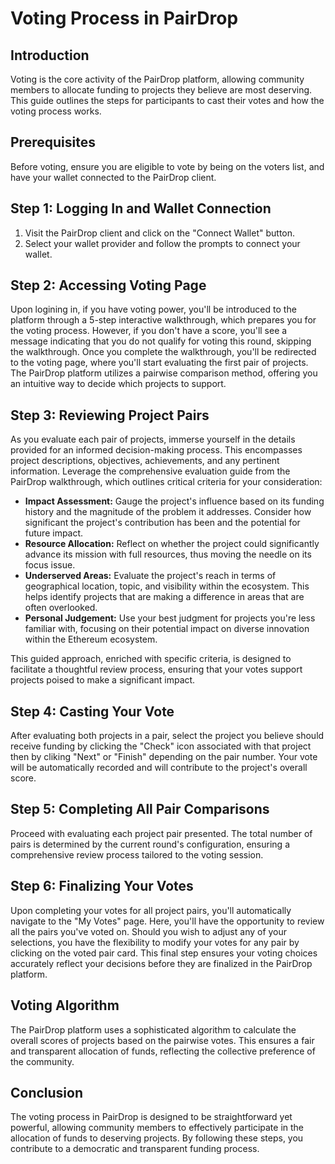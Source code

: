 # Voting Process in PairDrop

## Introduction

Voting is the core activity of the PairDrop platform, allowing community members to allocate funding to projects they believe are most deserving. This guide outlines the steps for participants to cast their votes and how the voting process works.

## Prerequisites

Before voting, ensure you are eligible to vote by being on the voters list, and have your wallet connected to the PairDrop client.

## Step 1: Logging In and Wallet Connection

1. Visit the PairDrop client and click on the "Connect Wallet" button.
2. Select your wallet provider and follow the prompts to connect your wallet.

## Step 2: Accessing Voting Page

Upon logining in, if you have voting power, you'll be introduced to the platform through a 5-step interactive walkthrough, which prepares you for the voting process. However, if you don't have a score, you'll see a message indicating that you do not qualify for voting this round, skipping the walkthrough. Once you complete the walkthrough, you'll be redirected to the voting page, where you'll start evaluating the first pair of projects. The PairDrop platform utilizes a pairwise comparison method, offering you an intuitive way to decide which projects to support.

## Step 3: Reviewing Project Pairs

As you evaluate each pair of projects, immerse yourself in the details provided for an informed decision-making process. This encompasses project descriptions, objectives, achievements, and any pertinent information. Leverage the comprehensive evaluation guide from the PairDrop walkthrough, which outlines critical criteria for your consideration:

- **Impact Assessment:** Gauge the project's influence based on its funding history and the magnitude of the problem it addresses. Consider how significant the project's contribution has been and the potential for future impact.
- **Resource Allocation:** Reflect on whether the project could significantly advance its mission with full resources, thus moving the needle on its focus issue.
- **Underserved Areas:** Evaluate the project's reach in terms of geographical location, topic, and visibility within the ecosystem. This helps identify projects that are making a difference in areas that are often overlooked.
- **Personal Judgement:** Use your best judgment for projects you're less familiar with, focusing on their potential impact on diverse innovation within the Ethereum ecosystem.

This guided approach, enriched with specific criteria, is designed to facilitate a thoughtful review process, ensuring that your votes support projects poised to make a significant impact.

## Step 4: Casting Your Vote

After evaluating both projects in a pair, select the project you believe should receive funding by clicking the "Check" icon associated with that project then by cliking "Next" or "Finish" depending on the pair number. Your vote will be automatically recorded and will contribute to the project's overall score.

## Step 5: Completing All Pair Comparisons

Proceed with evaluating each project pair presented. The total number of pairs is determined by the current round's configuration, ensuring a comprehensive review process tailored to the voting session.

## Step 6: Finalizing Your Votes

Upon completing your votes for all project pairs, you'll automatically navigate to the "My Votes" page. Here, you'll have the opportunity to review all the pairs you've voted on. Should you wish to adjust any of your selections, you have the flexibility to modify your votes for any pair by clicking on the voted pair card. This final step ensures your voting choices accurately reflect your decisions before they are finalized in the PairDrop platform.

## Voting Algorithm

The PairDrop platform uses a sophisticated algorithm to calculate the overall scores of projects based on the pairwise votes. This ensures a fair and transparent allocation of funds, reflecting the collective preference of the community.

## Conclusion

The voting process in PairDrop is designed to be straightforward yet powerful, allowing community members to effectively participate in the allocation of funds to deserving projects. By following these steps, you contribute to a democratic and transparent funding process.
